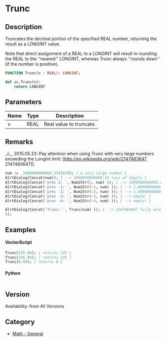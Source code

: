 # Trunc

## Description
Truncates the decimal portion of the specified REAL number, returning the result as a LONGINT value.

Note that direct assignment of a REAL to a LONGINT will result in rounding the REAL to the ''nearest'' LONGINT, whereas Trunc always ''rounds down'' (if the number is positive).

```pascal
FUNCTION Trunc(v : REAL): LONGINT;
```

```python
def vs.Trunc(v):
    return LONGINT
```

## Parameters
|Name|Type|Description|
|---|---|---|
|v|REAL|Real value to truncate.|

## Remarks
\_c\_, 2015.05.23: Pay attention when using Trunc with very large numbers exceeding the Longint limit: [http://en.wikipedia.org/wiki/2147483647 2147483647]].

```pascal
num :=  1000000000000.23456789; { a very large number }
AlrtDialog(Concat(num)); { --> 1000000000000.23 loss of digits }
AlrtDialog(Concat('prec 2: ', Num2Str(2, num) )); { --> 1000000000000.23  OK }
AlrtDialog(Concat('prec -1: ', Num2Str(-1, num) )); { --> 1,0000000000e+12  OK }
AlrtDialog(Concat('prec -2: ', Num2Str(-2, num) )); { --> 1,00000000000235e+12  OK }
AlrtDialog(Concat('prec -3: ', Num2Str(-3, num) )); { --> empty! }
AlrtDialog(Concat('prec -4: ', Num2Str(-4, num) )); { --> empty! }

AlrtDialog(Concat('Trunc: ', Trunc(num) )); { --> 2147483647 fully wrong }
));
 ```

## Examples
#### VectorScript ####
```pascal
Trunc(235.04); { returns 235 }
Trunc(235.94); { returns 235 }
Trunc(0.94); { returns 0 }
```
#### Python ####
```python

```

## Version
Availability: from All Versions

## Category
* [Math - General](../Categories/Math%20-%20General.md)
